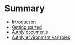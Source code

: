 # Summary

- [Introduction](./introduction.md)
- [Getting started](./getting_started.md)
- [Authly documents](./documents.md)
- [Authly environment variables](./configuration.md)
